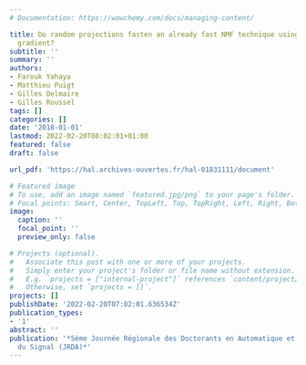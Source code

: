 ```yaml
---
# Documentation: https://wowchemy.com/docs/managing-content/

title: Do random projections fasten an already fast NMF technique using Nesterov optimal
  gradient?
subtitle: ''
summary: ''
authors:
- Farouk Yahaya
- Matthieu Puigt
- Gilles Delmaire
- Gilles Roussel
tags: []
categories: []
date: '2018-01-01'
lastmod: 2022-02-20T08:02:01+01:00
featured: false
draft: false

url_pdf: 'https://hal.archives-ouvertes.fr/hal-01831111/document'

# Featured image
# To use, add an image named `featured.jpg/png` to your page's folder.
# Focal points: Smart, Center, TopLeft, Top, TopRight, Left, Right, BottomLeft, Bottom, BottomRight.
image:
  caption: ''
  focal_point: ''
  preview_only: false

# Projects (optional).
#   Associate this post with one or more of your projects.
#   Simply enter your project's folder or file name without extension.
#   E.g. `projects = ["internal-project"]` references `content/project/deep-learning/index.md`.
#   Otherwise, set `projects = []`.
projects: []
publishDate: '2022-02-20T07:02:01.636534Z'
publication_types:
- '1'
abstract: ''
publication: '*5ème Journée Régionale des Doctorants en Automatique et Traitement
  du Signal (JRDA)*'
---
```

